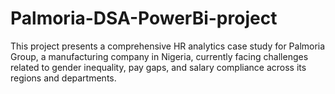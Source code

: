 # Palmoria-DSA-PowerBi-project
This project presents a comprehensive HR analytics case study for Palmoria Group, a manufacturing company in Nigeria, currently facing challenges related to gender inequality, pay gaps, and salary compliance across its regions and departments.
